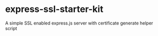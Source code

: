 # express-ssl-starter-kit
A simple SSL enabled express.js server with certificate generate helper script
